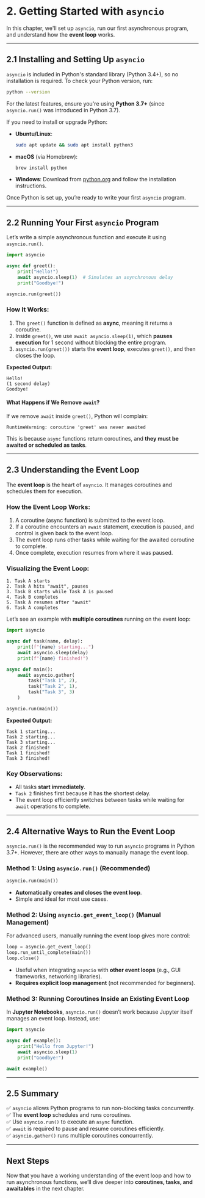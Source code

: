 # **2. Getting Started with `asyncio`**  

In this chapter, we'll set up `asyncio`, run our first asynchronous program, and understand how the **event loop** works.  

---

## **2.1 Installing and Setting Up `asyncio`**  

`asyncio` is included in Python's standard library (Python 3.4+), so no installation is required. To check your Python version, run:  

```sh
python --version
```  

For the latest features, ensure you're using **Python 3.7+** (since `asyncio.run()` was introduced in Python 3.7).  

If you need to install or upgrade Python:  

- **Ubuntu/Linux**:  
  ```sh
  sudo apt update && sudo apt install python3
  ```
- **macOS** (via Homebrew):  
  ```sh
  brew install python
  ```
- **Windows**: Download from [python.org](https://www.python.org/downloads/) and follow the installation instructions.  

Once Python is set up, you’re ready to write your first `asyncio` program.  

---

## **2.2 Running Your First `asyncio` Program**  

Let’s write a simple asynchronous function and execute it using `asyncio.run()`.  

```python
import asyncio

async def greet():
    print("Hello!")
    await asyncio.sleep(1)  # Simulates an asynchronous delay
    print("Goodbye!")

asyncio.run(greet())
```  

### **How It Works:**  
1. The `greet()` function is defined as **async**, meaning it returns a coroutine.  
2. Inside `greet()`, we use `await asyncio.sleep(1)`, which **pauses execution** for 1 second without blocking the entire program.  
3. `asyncio.run(greet())` starts the **event loop**, executes `greet()`, and then closes the loop.  

**Expected Output:**  
```
Hello!
(1 second delay)
Goodbye!
```  

#### **What Happens if We Remove `await`?**  
If we remove `await` inside `greet()`, Python will complain:  
```
RuntimeWarning: coroutine 'greet' was never awaited
```
This is because `async` functions return coroutines, and **they must be awaited or scheduled as tasks**.  

---

## **2.3 Understanding the Event Loop**  

The **event loop** is the heart of `asyncio`. It manages coroutines and schedules them for execution.  

### **How the Event Loop Works:**  
1. A coroutine (async function) is submitted to the event loop.  
2. If a coroutine encounters an `await` statement, execution is paused, and control is given back to the event loop.  
3. The event loop runs other tasks while waiting for the awaited coroutine to complete.  
4. Once complete, execution resumes from where it was paused.  

### **Visualizing the Event Loop:**  
```
1. Task A starts
2. Task A hits "await", pauses
3. Task B starts while Task A is paused
4. Task B completes
5. Task A resumes after "await"
6. Task A completes
```

Let’s see an example with **multiple coroutines** running on the event loop:  

```python
import asyncio

async def task(name, delay):
    print(f"{name} starting...")
    await asyncio.sleep(delay)
    print(f"{name} finished!")

async def main():
    await asyncio.gather(
        task("Task 1", 2),
        task("Task 2", 1),
        task("Task 3", 3)
    )

asyncio.run(main())
```

**Expected Output:**  
```
Task 1 starting...
Task 2 starting...
Task 3 starting...
Task 2 finished!
Task 1 finished!
Task 3 finished!
```

### **Key Observations:**  
- All tasks **start immediately**.  
- `Task 2` finishes first because it has the shortest delay.  
- The event loop efficiently switches between tasks while waiting for `await` operations to complete.  

---

## **2.4 Alternative Ways to Run the Event Loop**  

`asyncio.run()` is the recommended way to run `asyncio` programs in Python 3.7+. However, there are other ways to manually manage the event loop.  

### **Method 1: Using `asyncio.run()` (Recommended)**  
```python
asyncio.run(main())  
```
- **Automatically creates and closes the event loop**.  
- Simple and ideal for most use cases.  

### **Method 2: Using `asyncio.get_event_loop()` (Manual Management)**  
For advanced users, manually running the event loop gives more control:  

```python
loop = asyncio.get_event_loop()
loop.run_until_complete(main())
loop.close()
```
- Useful when integrating `asyncio` with **other event loops** (e.g., GUI frameworks, networking libraries).  
- **Requires explicit loop management** (not recommended for beginners).  

### **Method 3: Running Coroutines Inside an Existing Event Loop**  
In **Jupyter Notebooks**, `asyncio.run()` doesn’t work because Jupyter itself manages an event loop. Instead, use:  

```python
import asyncio

async def example():
    print("Hello from Jupyter!")
    await asyncio.sleep(1)
    print("Goodbye!")

await example()
```

---

## **2.5 Summary**  

✅ `asyncio` allows Python programs to run non-blocking tasks concurrently.  
✅ The **event loop** schedules and runs coroutines.  
✅ Use `asyncio.run()` to execute an `async` function.  
✅ `await` is required to pause and resume coroutines efficiently.  
✅ `asyncio.gather()` runs multiple coroutines concurrently.  

---

## **Next Steps**  
Now that you have a working understanding of the event loop and how to run asynchronous functions, we’ll dive deeper into **coroutines, tasks, and awaitables** in the next chapter.
